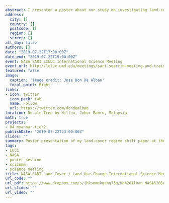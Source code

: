 ```yaml
---
abstract: I presented a poster about our study on investigating land-cover regime shifts by integrating complementary analytical frameworks in the Tanintharyi Region, southern Myanmar, which was based on our [paper](https://www.mdpi.com/2071-1050/11/4/1139/htm) published earlier this year in a special issue of Sustainability journal.
address:
  city: []
  country: []
  postcode: []
  region: []
  street: []
all_day: false
authors: []
date: "2019-07-22T17:00:00Z"
date_end: "2019-07-22T19:00:00Z"
event: NASA SARI LCLUC International Science Meeting 
event_url: http://lcluc.umd.edu/meetings/sari-searrin-meeting-and-training-malaysia-2019
featured: false
image:
  caption: 'Image credit: Jose Don De Alban'
  focal_point: Right
links:
- icon: twitter
  icon_pack: fab
  name: Follow
  url: https://twitter.com/dondealban
location: Double Tree by Hilton, Johor Bahru, Malaysia
math: true
projects:
- 04_myanmar-tier2
publishDate: "2019-07-22T23:00:00Z"
slides: ""
summary: Poster presentation of my land-cover regime shift paper at the NASA SARI LCLUC international science meeting.
tags:
- LUCC
- NASA
- poster session
- scicomm
- science meeting
title: NASA SARI Land Cover / Land Use Change International Science Meeting 
url_code: ""
url_pdf: https://www.dropbox.com/s/jhksmmekgchq73q/De%20Alban_NASA%20SARI%20LCLUC%20Meeting_Poster.pdf?dl=0
url_slides: ""
url_video: ""
---
```

